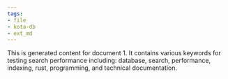 ```yaml
---
tags:
- file
- kota-db
- ext_md
---
```

This is generated content for document 1. It contains various keywords for testing search performance including: database, search, performance, indexing, rust, programming, and technical documentation.